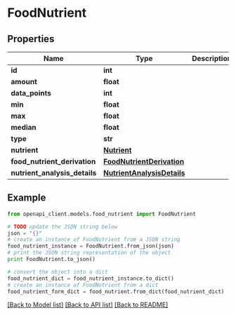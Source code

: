 # FoodNutrient


## Properties
Name | Type | Description | Notes
------------ | ------------- | ------------- | -------------
**id** | **int** |  | 
**amount** | **float** |  | [optional] 
**data_points** | **int** |  | [optional] 
**min** | **float** |  | [optional] 
**max** | **float** |  | [optional] 
**median** | **float** |  | [optional] 
**type** | **str** |  | [optional] 
**nutrient** | [**Nutrient**](Nutrient.md) |  | [optional] 
**food_nutrient_derivation** | [**FoodNutrientDerivation**](FoodNutrientDerivation.md) |  | [optional] 
**nutrient_analysis_details** | [**NutrientAnalysisDetails**](NutrientAnalysisDetails.md) |  | [optional] 

## Example

```python
from openapi_client.models.food_nutrient import FoodNutrient

# TODO update the JSON string below
json = "{}"
# create an instance of FoodNutrient from a JSON string
food_nutrient_instance = FoodNutrient.from_json(json)
# print the JSON string representation of the object
print FoodNutrient.to_json()

# convert the object into a dict
food_nutrient_dict = food_nutrient_instance.to_dict()
# create an instance of FoodNutrient from a dict
food_nutrient_form_dict = food_nutrient.from_dict(food_nutrient_dict)
```
[[Back to Model list]](../README.md#documentation-for-models) [[Back to API list]](../README.md#documentation-for-api-endpoints) [[Back to README]](../README.md)


